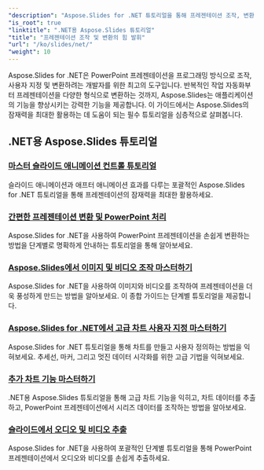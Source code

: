 ```yaml
---
"description": "Aspose.Slides for .NET 튜토리얼을 통해 프레젠테이션 조작, 변환 및 PowerPoint 처리의 세계를 경험해 보세요. 효과적인 결과를 위한 프레젠테이션 제작, 변환 및 개선 방법을 배우세요."
"is_root": true
"linktitle": ".NET용 Aspose.Slides 튜토리얼"
"title": "프레젠테이션 조작 및 변환의 힘 발휘"
"url": "/ko/slides/net/"
"weight": 10
---
```


Aspose.Slides for .NET은 PowerPoint 프레젠테이션을 프로그래밍 방식으로 조작, 사용자 지정 및 변환하려는 개발자를 위한 최고의 도구입니다. 반복적인 작업 자동화부터 프레젠테이션을 다양한 형식으로 변환하는 것까지, Aspose.Slides는 애플리케이션의 기능을 향상시키는 강력한 기능을 제공합니다. 이 가이드에서는 Aspose.Slides의 잠재력을 최대한 활용하는 데 도움이 되는 필수 튜토리얼을 심층적으로 살펴봅니다.

## .NET용 Aspose.Slides 튜토리얼
### [마스터 슬라이드 애니메이션 컨트롤 튜토리얼](./master-slide-animation-control/)
슬라이드 애니메이션과 애프터 애니메이션 효과를 다루는 포괄적인 Aspose.Slides for .NET 튜토리얼을 통해 프레젠테이션의 잠재력을 최대한 활용하세요.
### [간편한 프레젠테이션 변환 및 PowerPoint 처리](./presentation-conversion-guide/)
Aspose.Slides for .NET을 사용하여 PowerPoint 프레젠테이션을 손쉽게 변환하는 방법을 단계별로 명확하게 안내하는 튜토리얼을 통해 알아보세요.
### [Aspose.Slides에서 이미지 및 비디오 조작 마스터하기](./mastering-image-and-video-manipulation/)
Aspose.Slides for .NET을 사용하여 이미지와 비디오를 조작하여 프레젠테이션을 더욱 풍성하게 만드는 방법을 알아보세요. 이 종합 가이드는 단계별 튜토리얼을 제공합니다.
### [Aspose.Slides for .NET에서 고급 차트 사용자 지정 마스터하기](./master-advanced-chart-customization/)
Aspose.Slides for .NET 튜토리얼을 통해 차트를 만들고 사용자 정의하는 방법을 익혀보세요. 추세선, 마커, 그리고 멋진 데이터 시각화를 위한 고급 기법을 익혀보세요.
### [추가 차트 기능 마스터하기](./master-additional-chart-features/)
.NET용 Aspose.Slides 튜토리얼을 통해 고급 차트 기능을 익히고, 차트 데이터를 추출하고, PowerPoint 프레젠테이션에서 시리즈 데이터를 조작하는 방법을 알아보세요.
### [슬라이드에서 오디오 및 비디오 추출](./extract-audio-and-video/)
Aspose.Slides for .NET을 사용하여 포괄적인 단계별 튜토리얼을 통해 PowerPoint 프레젠테이션에서 오디오와 비디오를 손쉽게 추출하세요.